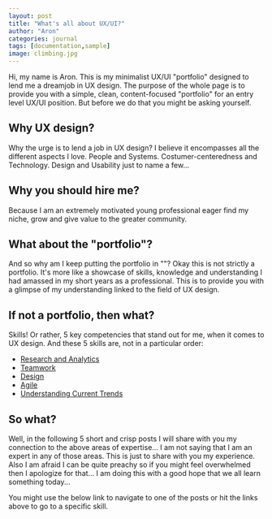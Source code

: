 ```yaml
---
layout: post
title: "What's all about UX/UI?"
author: "Aron"
categories: journal
tags: [documentation,sample]
image: climbing.jpg
---
```


Hi, my name is Aron. This is my minimalist UX/UI "portfolio" designed to lend me a dreamjob in UX design. The purpose of the whole page is to provide you with a simple, clean, content-focused "portfolio" for an entry level UX/UI position. But before we do that you might be asking yourself. 

## Why UX design?

Why the urge is to lend a job in UX design? I believe it encompasses all the different aspects I love. People and Systems. Costumer-centeredness and Technology. Design and Usability just to name a few...

## Why you should hire me?

Because I am an extremely motivated young professional eager find my niche, grow and give value to the greater community.

## What about the "portfolio"?

And so why am I keep putting the portfolio in ""? Okay this is not strictly a portfolio. It's more like a showcase of skills, knowledge and understanding I had amassed in my short years as a professional. This is to provide you with a glimpse of my understanding linked to the field of UX design.  

## If not a portfolio, then what?

Skills! Or rather, 5 key competencies that stand out for me, when it comes to UX design. And these 5 skills are, not in a particular order:
- [Research and Analytics](https://aronuxui.github.io/skill-1)
- [Teamwork](https://aronuxui.github.io/skill-2)
- [Design](https://aronuxui.github.io/skill-3)
- [Agile](https://aronuxui.github.io/skill-4)
- [Understanding Current Trends](https://aronuxui.github.io/skill-5)

## So what?

Well, in the following 5 short and crisp posts I will share with you my connection to the above areas of expertise... I am not saying that I am an expert in any of those areas. This is just to share with you my experience. Also I am afraid I can be quite preachy so if you might feel overwhelmed then I apologize for that... I am doing this with a good hope that we all learn something today...

You might use the below link to navigate to one of the posts or hit the links above to go to a specific skill.
